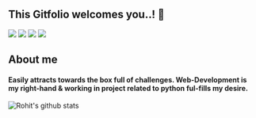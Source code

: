 ## This Gitfolio welcomes you..! 🙏
[![](https://img.shields.io/badge/Linkedin-Rohitraj07-blue?logo=Linkedin&logoColor=blue&labelColor=black)](https://www.linkedin.com/in/rohitraj07)
[![](https://img.shields.io/badge/Gmail-1704379%40kiit.ac.in-red?logo=Gmail&logoColor=Red&labelColor=black)](mailto:1704379@kiit.ac.in)
[![](https://img.shields.io/badge/Telegram-Rohitraj__07-blue?logo=Telegram&logoColor=blue&labelColor=black)](https://t.me/Rohitraj_07)
[![](https://img.shields.io/badge/HackerRank-Rohitraj__07-brightgreen?logo=HackerRank&logoColor=Green&labelColor=black)](https://www.hackerrank.com/Rohitraj_07)


## About me
#### Easily attracts towards the box full of challenges. Web-Development is my right-hand & working in project related to python ful-fills my desire. 




![Rohit's github stats](https://github-readme-stats.vercel.app/api?username=Rohitraj-07&show_icons=true&&title_color=fff&icon_color=79ff97&text_color=9f9f9f&bg_color=151515) 

<!-- For light mode of Github stats
![_Rohit's github stats_](https://github-readme-stats.vercel.app/api?username=Rohitraj-07&show_icons=true&hide_border=true&&text_color=000000&icon_color=FFFFFF&hide=["stars","prs","issues","contribs"])
-->

<!--TO make screenshot of your code, copy below link:  
https://carbon.now.sh/ -->





<!--
**Rohitraj-07/Rohitraj-07** is a ✨ _special_ ✨ repository because its `README.md` (this file) appears on your GitHub profile.

Here are some ideas to get you started:

- 🔭 I’m currently working on ...
- 🌱 I’m currently learning ...
- 👯 I’m looking to collaborate on ...
- 🤔 I’m looking for help with ...
- 💬 Ask me about ...
- 📫 How to reach me: ...
- 😄 Pronouns: ...
- ⚡ Fun fact: ... -->




<!-- Hiding individual stats
To hide any specific stats, you can pass a query parameter ?hide= with an array of items, you wanna hide.

Options: &hide=["stars","prs","issues","contribs"]


![Anurag's github stats](https://github-readme-stats.vercel.app/api?username=anuraghazra&hide=["contribs","prs"])
Showing icons
To enable icons, you can pass show_icons=true in the query param like so

![Anurag's github stats](https://github-readme-stats.vercel.app/api?username=anuraghazra&show_icons=true)
Other options:

&hide_border=true hide the border box if you don't like it :D.
&line_height=30 control the line-height between text.
&hide_rank=true hides the ranking
-->
